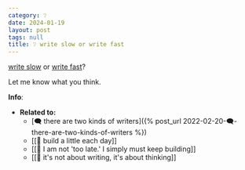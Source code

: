 ```yaml
---
category: ❔
date: 2024-01-19
layout: post
tags: null
title: ❔ write slow or write fast
---
```


[write slow](https://www.henrikkarlsson.xyz/p/effort-pieces) or [write fast](https://sashachapin.substack.com/p/write-faster-130)?

Let me know what you think.

**Info**:
- **Related to:**
	- [🗨️ there are two kinds of writers]({% post_url 2022-02-20-🗨️-there-are-two-kinds-of-writers %})
	- [[🌰 build a little each day]]
	- [[🌰 I am not 'too late.' I simply must keep building]]
	- [[🌰 it's not about writing, it's about thinking]]